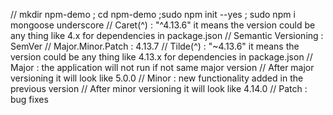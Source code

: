 // mkdir npm-demo ; cd npm-demo ;sudo npm init --yes ; sudo npm i mongoose underscore
// Caret(^) : "^4.13.6" it means the version could be any thing like 4.x for dependencies in package.json
// Semantic Versioning : SemVer
// Major.Minor.Patch : 4.13.7
// Tilde(^) : "~4.13.6" it means the version could be any thing like 4.13.x for dependencies in package.json
// Major : the application will not run if not same major version
// After major versioning it will look like 5.0.0
// Minor : new functionality added in the previous version 
// After minor versioning it will look like 4.14.0
// Patch : bug fixes
